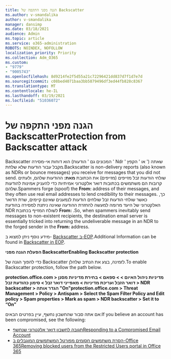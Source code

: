 ```yaml
---
title: הגנה מפני התקפה של Backscatter
ms.author: v-smandalika
author: v-smandalika
manager: dansimp
ms.date: 03/18/2021
audience: Admin
ms.topic: article
ms.service: o365-administration
ROBOTS: NOINDEX, NOFOLLOW
localization_priority: Priority
ms.collection: Adm_O365
ms.custom:
- "9779"
- "9005743"
ms.openlocfilehash: 8d9214fe2f5d55a21c72296421dd837d7f1d7e7d
ms.sourcegitcommit: c08bed4071baa3bb5879496df3ed44fb828c8367
ms.translationtype: MT
ms.contentlocale: he-IL
ms.lasthandoff: 03/19/2021
ms.locfileid: "51036072"
---
```

# <a name="protection-from-backscatter-attack"></a><span data-ttu-id="55cbc-102">הגנה מפני התקפה של Backscatter</span><span class="sxs-lookup"><span data-stu-id="55cbc-102">Protection from Backscatter attack</span></span>

<span data-ttu-id="55cbc-103">Backscatter הוא דוחות אי-מסירה (המכונים גם ' הודעות ' Ndr ' או ' הקפץ ') שאתה מקבל עבור הודעות שלא שלחת.</span><span class="sxs-lookup"><span data-stu-id="55cbc-103">Backscatter is non-delivery reports (also known as NDRs or bounce messages) you receive for messages that you did not send.</span></span> <span data-ttu-id="55cbc-104">שולחי הודעות זבל מזייפים (מזייפים) את הכתובת **מאת:** ההודעות שלהם, ולעתים קרובות הם משתמשים בכתובות דואר אלקטרוני אמיתיות כדי להעניק אמינות להודעות שלהם.</span><span class="sxs-lookup"><span data-stu-id="55cbc-104">Spammers forge (spoof) the **From:** address of their messages, and they often use real email addresses to lend credibility to their messages.</span></span> <span data-ttu-id="55cbc-105">כך, כאשר שולחי הודעות זבל שולחים הודעות לנמענים שאינם קיימים, שרת הדואר האלקטרוני של היעד מרומה למעשה להחזרת ההודעה שאינה ניתנת למסירה בהודעת NDR לשולח המזייף בכתובת **From:** .</span><span class="sxs-lookup"><span data-stu-id="55cbc-105">So, when spammers inevitably send messages to non-existent recipients, the destination email server is essentially tricked into returning the undeliverable message in an NDR to the forged sender in the **From:** address.</span></span>

<span data-ttu-id="55cbc-106">מידע נוסף ניתן למצוא ב- [Backscatter ב-EOP](https://docs.microsoft.com/microsoft-365/security/office-365-security/backscatter-messages-and-eop).</span><span class="sxs-lookup"><span data-stu-id="55cbc-106">Additional Information can be found in [Backscatter in EOP](https://docs.microsoft.com/microsoft-365/security/office-365-security/backscatter-messages-and-eop).</span></span>

<span data-ttu-id="55cbc-107">**הפעלת הגנה מפני Backscatter**</span><span class="sxs-lookup"><span data-stu-id="55cbc-107">**Enabling Backscatter protection**</span></span>

<span data-ttu-id="55cbc-108">כדי להפוך הגנה של Backscatter לזמינה, בצע את הנתיב שלהלן.</span><span class="sxs-lookup"><span data-stu-id="55cbc-108">To enable Backscatter protection, follow the path below.</span></span>

<span data-ttu-id="55cbc-109">**protection.office.com > מדיניות ניהול האיום > > ספאם > בחירת מדיניות מסנן דואר הזבל ועריכת מדיניות > מאפייני דואר זבל > סימון כהודעת זבל > NDR backscatter > הגדר אותה "On"**</span><span class="sxs-lookup"><span data-stu-id="55cbc-109">**protection.office.com > Threat Management > Policy > Antispam > Select the Spam Filter Policy and Edit policy > Spam properties > Mark as spam > NDR backscatter > Set it to “On”**</span></span>

<span data-ttu-id="55cbc-110">אם אתה סבור שהחשבון נחשף, עיין בפרטים הבאים:</span><span class="sxs-lookup"><span data-stu-id="55cbc-110">If you believe an account has been compromised, see the following:</span></span>

- [<span data-ttu-id="55cbc-111">תגובה לחשבון דואר אלקטרוני שנחשף</span><span class="sxs-lookup"><span data-stu-id="55cbc-111">Responding to a Compromised Email Account</span></span>](https://docs.microsoft.com/microsoft-365/security/office-365-security/responding-to-a-compromised-email-account)
- [<span data-ttu-id="55cbc-112">הסרת משתמשים חסומים מפורטל המשתמשים המוגבלים ב-Office 365</span><span class="sxs-lookup"><span data-stu-id="55cbc-112">Removing blocked users from the Restricted Users portal in Office 365</span></span>](https://docs.microsoft.com/microsoft-365/security/office-365-security/removing-user-from-restricted-users-portal-after-spam)



